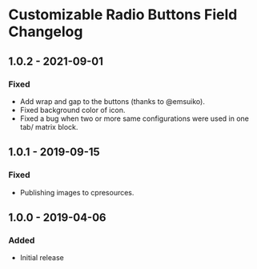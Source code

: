 # Customizable Radio Buttons Field Changelog

## 1.0.2 - 2021-09-01
### Fixed
- Add wrap and gap to the buttons (thanks to @emsuiko).
- Fixed background color of icon.
- Fixed a bug when two or more same configurations were used in one tab/ matrix block. 

## 1.0.1 - 2019-09-15
### Fixed
- Publishing images to cpresources.

## 1.0.0 - 2019-04-06
### Added
- Initial release
